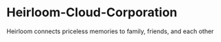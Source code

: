# Heirloom-Cloud-Corporation
Heirloom connects priceless memories to family, friends, and each other

